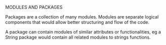 MODULES AND PACKAGES

Packages are a collection of many modules. Modules are separate logical components that would allow better structuring and flow of the code.

A package can contain modules of similar attributes or functionalities, eg a String package would contain all related modules to strings functions.  
